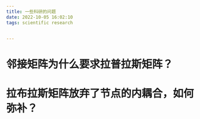 ```yaml
---
title: 一些科研的问题
date: 2022-10-05 16:02:10
tags: scientific research


---
```


# 邻接矩阵为什么要求拉普拉斯矩阵？

# 拉布拉斯矩阵放弃了节点的内耦合，如何弥补？